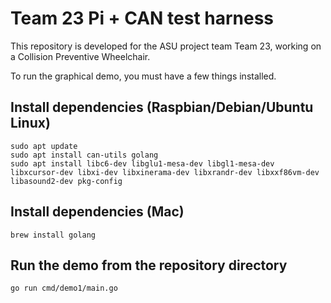 # Team 23 Pi + CAN test harness

This repository is developed for the ASU project team Team 23, working on a Collision Preventive Wheelchair.

To run the graphical demo, you must have a few things installed.

## Install dependencies (Raspbian/Debian/Ubuntu Linux)

```
sudo apt update
sudo apt install can-utils golang
sudo apt install libc6-dev libglu1-mesa-dev libgl1-mesa-dev libxcursor-dev libxi-dev libxinerama-dev libxrandr-dev libxxf86vm-dev libasound2-dev pkg-config

```

## Install dependencies (Mac)

```
brew install golang
```

## Run the demo from the repository directory

```
go run cmd/demo1/main.go
```
